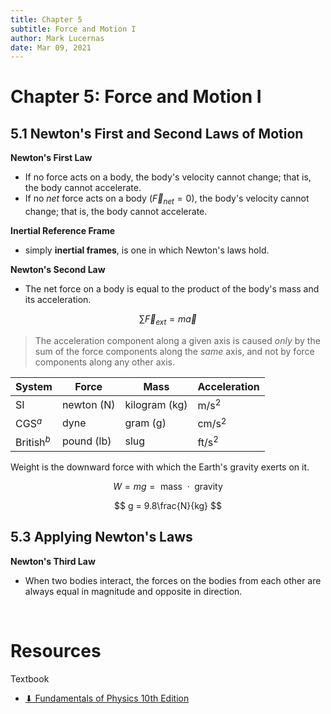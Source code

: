 ```yaml
---
title: Chapter 5
subtitle: Force and Motion I
author: Mark Lucernas
date: Mar 09, 2021
---
```



# Chapter 5: Force and Motion I

## 5.1 Newton's First and Second Laws of Motion

<a name="newtons-first-law-term">**Newton's First Law**</a>

- If no force acts on a body, the body's velocity cannot change; that is, the
	body cannot accelerate.
- If no _net_ force acts on a body ($\vec{F}_{net} = 0$), the body's velocity
	cannot change; that is, the body cannot accelerate.

<a name="inertial-reference-frame-term">**Inertial Reference Frame**</a>

- simply **inertial frames**, is one in which Newton's laws hold.

<a name="newtons-second-law-term">**Newton's Second Law**</a>

- The net force on a body is equal to the product of the body's mass and its
  acceleration.

$$
\sum \vec{F}_{ext} = m\vec{a}
$$

> The acceleration component along a given axis is caused _only_ by the sum of
the force components along the _same_ axis, and not by force components along
any other axis.

| System        | Force      | Mass          | Acceleration |
|---------------|------------|---------------|--------------|
| SI            | newton (N) | kilogram (kg) | m/s$^{2}$    |
| CGS$^{a}$     | dyne       | gram (g)      | cm/s$^{2}$   |
| British$^{b}$ | pound (lb) | slug          | ft/s$^{2}$   |


Weight is the downward force with which the Earth's gravity exerts on it.

$$
W = mg = \text{ mass } \cdot \text{ gravity }
$$

$$
g = 9.8\frac{N}{kg}
$$


## 5.3 Applying Newton's Laws

<a name="newtons-third-law-term">**Newton's Third Law**</a>

- When two bodies interact, the forces on the bodies from each other are always
  equal in magnitude and opposite in direction.


<br>

# Resources

Textbook

+ [⬇ Fundamentals of Physics 10th Edition](file:../../../../files/winter-2021/PHYS-195/FundamentalsOfPhysics_10thEdition.pdf)
